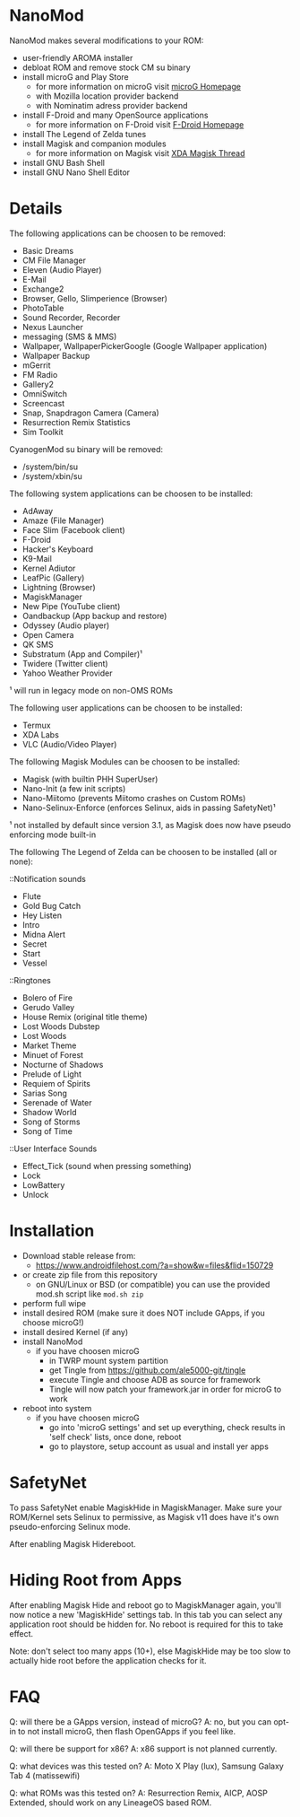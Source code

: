 NanoMod
=======

NanoMod makes several modifications to your ROM:

* user-friendly AROMA installer
* debloat ROM and remove stock CM su binary
* install microG and Play Store
  - for more information on microG visit [microG Homepage](http://www.microg.org)
  - with Mozilla location provider backend
  - with Nominatim adress provider backend
* install F-Droid and many OpenSource applications
  - for more information on F-Droid visit [F-Droid Homepage](http://www.fdroid.org)
* install The Legend of Zelda tunes
* install Magisk and companion modules
  - for more information on Magisk visit [XDA Magisk Thread](https://forum.xda-developers.com/apps/magisk)
* install GNU Bash Shell
* install GNU Nano Shell Editor

Details
=======

The following applications can be choosen to be removed:

* Basic Dreams
* CM File Manager
* Eleven (Audio Player)
* E-Mail
* Exchange2
* Browser, Gello, Slimperience (Browser)
* PhotoTable
* Sound Recorder, Recorder
* Nexus Launcher
* messaging (SMS & MMS)
* Wallpaper, WallpaperPickerGoogle (Google Wallpaper application)
* Wallpaper Backup
* mGerrit
* FM Radio
* Gallery2
* OmniSwitch
* Screencast
* Snap, Snapdragon Camera (Camera)
* Resurrection Remix Statistics
* Sim Toolkit

CyanogenMod su binary will be removed:

* /system/bin/su
* /system/xbin/su

The following system applications can be choosen to be installed:

* AdAway
* Amaze (File Manager)
* Face Slim (Facebook client)
* F-Droid
* Hacker's Keyboard
* K9-Mail
* Kernel Adiutor
* LeafPic (Gallery)
* Lightning (Browser)
* MagiskManager
* New Pipe (YouTube client)
* Oandbackup (App backup and restore)
* Odyssey (Audio player)
* Open Camera
* QK SMS
* Substratum (App and Compiler)¹
* Twidere (Twitter client)
* Yahoo Weather Provider

¹ will run in legacy mode on non-OMS ROMs

The following user applications can be choosen to be installed:

* Termux
* XDA Labs
* VLC (Audio/Video Player)

The following Magisk Modules can be choosen to be installed:

* Magisk (with builtin PHH SuperUser)
* Nano-Init (a few init scripts)
* Nano-Miitomo (prevents Miitomo crashes on Custom ROMs)
* Nano-Selinux-Enforce (enforces Selinux, aids in passing SafetyNet)¹

¹ not installed by default since version 3.1, as Magisk does now have pseudo
  enforcing mode built-in

The following The Legend of Zelda can be choosen to be installed (all or none):

::Notification sounds

* Flute
* Gold Bug Catch
* Hey Listen
* Intro
* Midna Alert
* Secret
* Start
* Vessel

::Ringtones

* Bolero of Fire
* Gerudo Valley
* House Remix (original title theme)
* Lost Woods Dubstep
* Lost Woods
* Market Theme
* Minuet of Forest
* Nocturne of Shadows
* Prelude of Light
* Requiem of Spirits
* Sarias Song
* Serenade of Water
* Shadow World
* Song of Storms
* Song of Time

::User Interface Sounds

* Effect_Tick (sound when pressing something)
* Lock
* LowBattery
* Unlock

Installation
============

* Download stable release from:
  - https://www.androidfilehost.com/?a=show&w=files&flid=150729
* or create zip file from this repository
  - on GNU/Linux or BSD (or compatible) you can use the provided
    mod.sh script like `mod.sh zip`
* perform full wipe
* install desired ROM (make sure it does NOT include GApps, if you choose microG!)
* install desired Kernel (if any)
* install NanoMod
  * if you have choosen microG
    - in TWRP mount system partition
    - get Tingle from https://github.com/ale5000-git/tingle
    - execute Tingle and choose ADB as source for framework
    - Tingle will now patch your framework.jar in order for
    microG to work
* reboot into system
  * if you have choosen microG
    - go into 'microG settings' and set up everything, check results
      in 'self check' lists, once done, reboot
    - go to playstore, setup account as usual and install yer apps

SafetyNet
=========

To pass SafetyNet enable MagiskHide in MagiskManager. Make sure
your ROM/Kernel sets Selinux to permissive, as Magisk v11 does
have it's own pseudo-enforcing Selinux mode.

After enabling Magisk Hidereboot.

Hiding Root from Apps
=====================

After enabling Magisk Hide and reboot go to MagiskManager again,
you'll now notice a new 'MagiskHide' settings tab. In this tab
you can select any application root should be hidden for. No reboot
is required for this to take effect.

Note: don't select too many apps (10+), else MagiskHide may be too
slow to actually hide root before the application checks for it.

FAQ
===

Q: will there be a GApps version, instead of microG?
A: no, but you can opt-in to not install microG, then flash
   OpenGApps if you feel like.

Q: will there be support for x86?
A: x86 support is not planned currently.

Q: what devices was this tested on?
A: Moto X Play (lux), Samsung Galaxy Tab 4 (matissewifi)

Q: what ROMs was this tested on?
A: Resurrection Remix, AICP, AOSP Extended, should work on any
   LineageOS based ROM.
